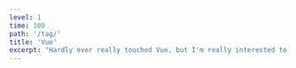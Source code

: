 ```yaml
---
level: 1
time: 100
path: '/tag/'
title: 'Vue'
excerpt: "Hardly ever really touched Vue, but I'm really interested to learn more about it. The only thing I ever made was a single-page prototype for an assignment in year 3."
---
```

